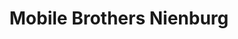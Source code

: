 ---
title: "Mobile Brothers Nienburg"
url: /nienburg-weser/mobile-brothers-nienburg/
shop: Handy
---